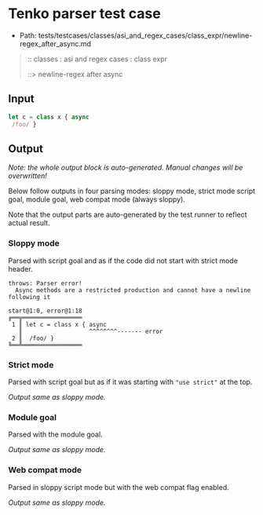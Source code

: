 # Tenko parser test case

- Path: tests/testcases/classes/asi_and_regex_cases/class_expr/newline-regex_after_async.md

> :: classes : asi and regex cases : class expr
>
> ::> newline-regex after async

## Input

`````js
let c = class x { async 
 /foo/ }
`````

## Output

_Note: the whole output block is auto-generated. Manual changes will be overwritten!_

Below follow outputs in four parsing modes: sloppy mode, strict mode script goal, module goal, web compat mode (always sloppy).

Note that the output parts are auto-generated by the test runner to reflect actual result.

### Sloppy mode

Parsed with script goal and as if the code did not start with strict mode header.

`````
throws: Parser error!
  Async methods are a restricted production and cannot have a newline following it

start@1:0, error@1:18
╔══╦═════════════════
 1 ║ let c = class x { async
   ║                   ^^^^^^^^------- error
 2 ║  /foo/ }
╚══╩═════════════════

`````

### Strict mode

Parsed with script goal but as if it was starting with `"use strict"` at the top.

_Output same as sloppy mode._

### Module goal

Parsed with the module goal.

_Output same as sloppy mode._

### Web compat mode

Parsed in sloppy script mode but with the web compat flag enabled.

_Output same as sloppy mode._
